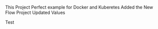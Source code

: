 This Project Perfect example for Docker and Kuberetes
Added the New Flow Project
Updated Values

Test
